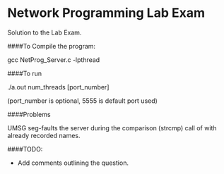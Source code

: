 Network Programming Lab Exam
============================

Solution to the Lab Exam.

####To Compile the program:

gcc NetProg_Server.c -lpthread

####To run

./a.out num_threads [port_number]

(port_number is optional, 5555 is default port used)

####Problems

UMSG <tname> <msg> seg-faults the server during the comparison (strcmp) call of <tname> with already recorded names.

####TODO:
- Add comments outlining the question.
